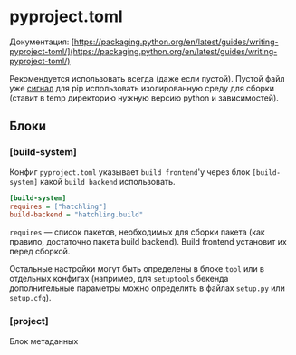 # pyproject.toml

Документация: [https://packaging.python.org/en/latest/guides/writing-pyproject-toml/](https://packaging.python.org/en/latest/guides/writing-pyproject-toml/)

Рекомендуется использовать всегда (даже если пустой). Пустой файл уже [сигнал](https://pip.pypa.io/en/latest/reference/build-system/pyproject-toml/) для pip использовать изолированную среду для сборки (ставит в temp директорию нужную версию python и зависимостей).

## Блоки

### \[build-system]

Конфиг `pyproject.toml` указывает `build frontend`'у через блок `[build-system]` какой `build backend` использовать.

```ini
[build-system]
requires = ["hatchling"]
build-backend = "hatchling.build"
```

`requires` — список пакетов, необходимых для сборки пакета (как правило, достаточно пакета build backend). Build frontend установит их перед сборкой.

Остальные настройки могут быть определены в блоке `tool` или в отдельных конфигах (например, для `setuptools` бекенда дополнительные параметры можно определить в файлах `setup.py` или `setup.cfg`).

### \[project]

Блок метаданных
